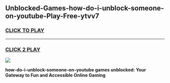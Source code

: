 
## Unblocked-Games-how-do-i-unblock-someone-on-youtube-Play-Free-ytvv7
<h3>
<a href="https://premium76.site?title=how-do-i-unblock-someone-on-youtube&ref=23A">CLICK TO PLAY</a></h3>
<hr>

<h3>
<a href="https://premium76.site?title=how-do-i-unblock-someone-on-youtube&ref=23A">CLICK 2 PLAY</a>
  
</h3>

<a href="https://premium76.site?title=how-do-i-unblock-someone-on-youtube&ref=23A"><img src="https://clearcache.store/games.png"></a>


**how-do-i-unblock-someone-on-youtube games unblocked: Your Gateway to Fun and Accessible Online Gaming**
